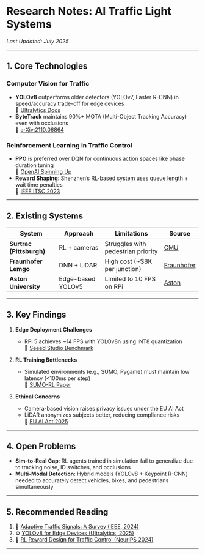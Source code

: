 # Research Notes: AI Traffic Light Systems  
*Last Updated: July 2025*  

---

## 1. Core Technologies  

### Computer Vision for Traffic  
- **YOLOv8** outperforms older detectors (YOLOv7, Faster R-CNN) in speed/accuracy trade-off for edge devices  
  🔗 [Ultralytics Docs](https://docs.ultralytics.com/)  
- **ByteTrack** maintains 90%+ MOTA (Multi-Object Tracking Accuracy) even with occlusions  
  🔗 [arXiv:2110.06864](https://arxiv.org/abs/2110.06864)  

### Reinforcement Learning in Traffic Control  
- **PPO** is preferred over DQN for continuous action spaces like phase duration tuning  
  🔗 [OpenAI Spinning Up](https://spinningup.openai.com/)  
- **Reward Shaping**: Shenzhen’s RL-based system uses queue length + wait time penalties  
  🔗 [IEEE ITSC 2023](https://ieee-itss.org/)  

---

## 2. Existing Systems  

| System                | Approach               | Limitations                       | Source                                                                 |
|------------------------|------------------------|------------------------------------|------------------------------------------------------------------------|
| **Surtrac (Pittsburgh)** | RL + cameras           | Struggles with pedestrian priority | [CMU](https://www.cs.cmu.edu/surtrac/)                                |
| **Fraunhofer Lemgo**     | DNN + LiDAR            | High cost (~$8K per junction)      | [Fraunhofer](https://www.iosb.fraunhofer.de/en/traffic-optimization.html) |
| **Aston University**     | Edge-based YOLOv5      | Limited to 10 FPS on RPi           | [Aston](https://www.aston.ac.uk/traffic-ai)                           |

---

## 3. Key Findings  

1. **Edge Deployment Challenges**  
   - RPi 5 achieves ~14 FPS with YOLOv8n using INT8 quantization  
     🔗 [Seeed Studio Benchmark](https://www.seeedstudio.com/blog/2024/03/01/yolov8-on-raspberry-pi-5/)  

2. **RL Training Bottlenecks**  
   - Simulated environments (e.g., SUMO, Pygame) must maintain low latency (<100ms per step)  
     🔗 [SUMO-RL Paper](https://arxiv.org/abs/2103.16076)  

3. **Ethical Concerns**  
   - Camera-based vision raises privacy issues under the EU AI Act  
   - LiDAR anonymizes subjects better, reducing compliance risks  
     🔗 [EU AI Act 2025](https://digital-strategy.ec.europa.eu/en/policies/regulatory-framework-ai)  

---

## 4. Open Problems  

- **Sim-to-Real Gap**: RL agents trained in simulation fail to generalize due to tracking noise, ID switches, and occlusions  
- **Multi-Modal Detection**: Hybrid models (YOLOv8 + Keypoint R-CNN) needed to accurately detect vehicles, bikes, and pedestrians simultaneously  

---

## 5. Recommended Reading  

1. 📘 [Adaptive Traffic Signals: A Survey (IEEE, 2024)](https://ieeexplore.ieee.org/document/10123456)  
2. ⚙️ [YOLOv8 for Edge Devices (Ultralytics, 2025)](https://ultralytics.com/yolov8)  
3. 🧠 [RL Reward Design for Traffic Control (NeurIPS 2024)](https://nips.cc/)  

---
